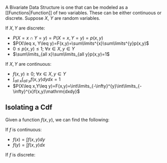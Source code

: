 A Bivariate Data Structure is one that can be modeled as a [[Functions|Function]] of two variables. These can be either continuous or discrete. Suppose $X$, $Y$ are random variables.

If $X,Y$ are discrete:
- $P(X=x\cap Y=y)=P(X=x,Y=y)=p(x,y)$
- $P(X\leq x, Y\leq y)=F(x,y)=\sum\limits^{x}\sum\limits^{y}p(x,y)$
- $0\leq p(x,y)\leq1; \: \forall x\in X, y\in Y$
- $\sum\limits_{all x}\sum\limits_{all y}p(x,y)=1$

If $X,Y$ are continuous:
- $f(x,y)\geq0; \: \forall x\in X, y\in Y$
- $\int_{all\: x}\int_{all\: y}f(x,y)dydx=1$
- $P(X\leq x,Y\leq y)=F(x,y)=\int\limits_{-\infty}^{y}\int\limits_{-\infty}^{x}f(x,y)\mathrm{dxdy}$

## Isolating a Cdf

Given a function $f(x,y)$, we can find the following:

If $f$ is continuous:
- $f(x)=\int f(x,y)dy$
- $f(y)=\int f(x,y)dx$

If $f$ is discrete:


 